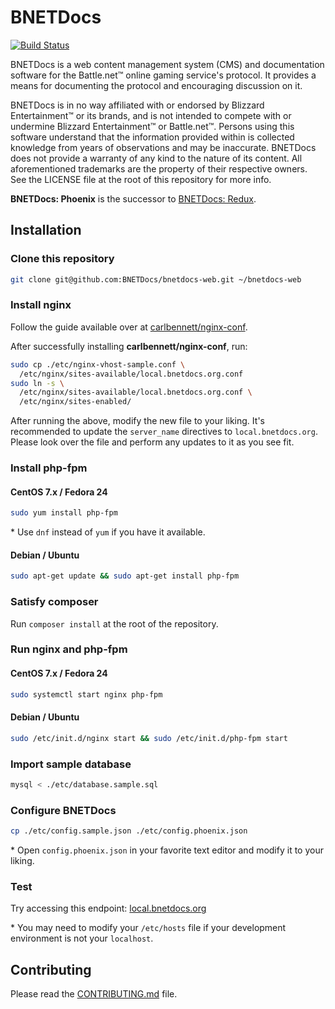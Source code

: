 # BNETDocs

[![Build Status](https://travis-ci.org/BNETDocs/bnetdocs-web.svg?branch=phoenix)](https://travis-ci.org/BNETDocs/bnetdocs-web)

BNETDocs is a web content management system (CMS) and documentation software
for the Battle.net&trade; online gaming service's protocol. It provides a means
for documenting the protocol and encouraging discussion on it.

BNETDocs is in no way affiliated with or endorsed by Blizzard
Entertainment&trade; or its brands, and is not intended to compete with
or undermine Blizzard Entertainment&trade; or Battle.net&trade;. Persons using
this software understand that the information provided within is collected
knowledge from years of observations and may be inaccurate. BNETDocs does not
provide a warranty of any kind to the nature of its content. All aforementioned
trademarks are the property of their respective owners. See the LICENSE file at
the root of this repository for more info.

**BNETDocs: Phoenix** is the successor to
[BNETDocs: Redux](https://github.com/BNETDocs/bnetdocs-web/tree/redux).

## Installation

### Clone this repository
```sh
git clone git@github.com:BNETDocs/bnetdocs-web.git ~/bnetdocs-web
```

### Install nginx
Follow the guide available over at
[carlbennett/nginx-conf](https://github.com/carlbennett/nginx-conf).

After successfully installing **carlbennett/nginx-conf**, run:

```sh
sudo cp ./etc/nginx-vhost-sample.conf \
  /etc/nginx/sites-available/local.bnetdocs.org.conf
sudo ln -s \
  /etc/nginx/sites-available/local.bnetdocs.org.conf \
  /etc/nginx/sites-enabled/
```

After running the above, modify the new file to your liking. It's recommended
to update the `server_name` directives to `local.bnetdocs.org`. Please look
over the file and perform any updates to it as you see fit.

### Install php-fpm
#### CentOS 7.x / Fedora 24
```sh
sudo yum install php-fpm
```

\* Use `dnf` instead of `yum` if you have it available.

#### Debian / Ubuntu
```sh
sudo apt-get update && sudo apt-get install php-fpm
```

### Satisfy composer
Run `composer install` at the root of the repository.

### Run nginx and php-fpm
#### CentOS 7.x / Fedora 24
```sh
sudo systemctl start nginx php-fpm
```

#### Debian / Ubuntu
```sh
sudo /etc/init.d/nginx start && sudo /etc/init.d/php-fpm start
```

### Import sample database
```sh
mysql < ./etc/database.sample.sql
```

### Configure BNETDocs
```sh
cp ./etc/config.sample.json ./etc/config.phoenix.json
```

\* Open `config.phoenix.json` in your favorite text editor and modify it to
   your liking.

### Test
Try accessing this endpoint: [local.bnetdocs.org](https://local.bnetdocs.org)

\* You may need to modify your `/etc/hosts` file if your development
   environment is not your `localhost`.

## Contributing
Please read the [CONTRIBUTING.md](/CONTRIBUTING.md) file.
